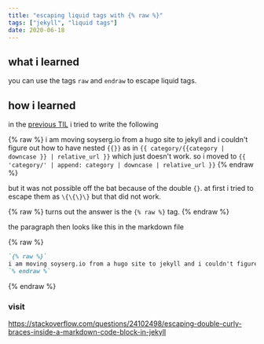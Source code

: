 ```yaml
---
title: "escaping liquid tags with {% raw %}"
tags: ["jekyll", "liquid tags"]
date: 2020-06-18
---
```


## what i learned
you can use the tags `raw` and `endraw` to escape liquid tags.

## how i learned
in the [previous TIL](../liquid-tags-cheatsheet) i tried to write the following

{% raw %}
i am moving soyserg.io from a hugo site to jekyll and i couldn't figure out how to have nested `{{}}` as in `{{ category/{{category | downcase }} | relative_url }}` which just doesn't work. so i moved to `{{ 'category/' | append: category | downcase | relative_url }}`
{% endraw %}

but it was not possible off the bat because of the double `{}`. at first i tried to escape them as `\{\{\}\}` but that did not work.

{% raw %}
turns out the answer is the `{% raw %}` tag. 
{% endraw %}

the paragraph then looks like this in the markdown file

{% raw %}
```markdown
`{% raw %}`
i am moving soyserg.io from a hugo site to jekyll and i couldn't figure out how to have nested `{{}}` as in `{{ category/{{category | downcase }} | relative_url }}` which just doesn't work. so i moved to `{{ 'category/' | append: category | downcase | relative_url }}`
`% endraw %`
```
{% endraw %}

### visit
https://stackoverflow.com/questions/24102498/escaping-double-curly-braces-inside-a-markdown-code-block-in-jekyll
